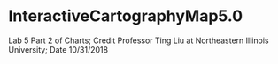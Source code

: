 # InteractiveCartographyMap5.0
Lab 5 Part 2 of Charts; Credit Professor Ting Liu at Northeastern Illinois University; Date 10/31/2018
